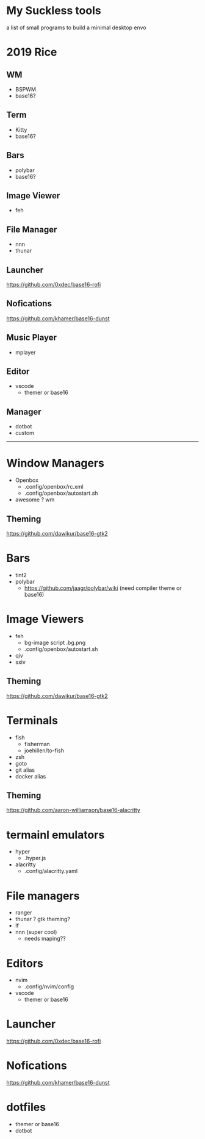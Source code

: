 # My Suckless tools
a list of small programs to build a minimal desktop envo


# 2019 Rice
## WM
- BSPWM
- base16?

## Term
- Kitty
- base16?

## Bars
- polybar
- base16?
## Image Viewer
- feh
## File Manager
- nnn
- thunar
## Launcher
https://github.com/0xdec/base16-rofi

## Nofications
https://github.com/khamer/base16-dunst

## Music Player
- mplayer

## Editor
- vscode
  - themer or base16
## Manager
- dotbot
- custom
---


# Window Managers
- Openbox
  - .config/openbox/rc.xml
  - .config/openbox/autostart.sh
- awesome ? wm
  
## Theming 
https://github.com/dawikur/base16-gtk2

# Bars
- tint2
- polybar
  - https://github.com/jaagr/polybar/wiki (need compiler theme or base16)

# Image Viewers
- feh
  - bg-image script .bg.png
  - .config/openbox/autostart.sh
- qiv
- sxiv

## Theming 
https://github.com/dawikur/base16-gtk2

# Terminals
- fish
  - fisherman
  - joehillen/to-fish
- zsh
 - goto
 - git alias
 - docker alias
## Theming 
https://github.com/aaron-williamson/base16-alacritty

# termainl emulators
- hyper
  - .hyper.js
- alacritty
  - .config/alacritty.yaml

# File managers
- ranger
- thunar ? gtk theming?
- lf
- nnn (super cool)
  - needs maping??

# Editors
- nvim
  - .config/nvim/config
- vscode
  - themer or base16

# Launcher
https://github.com/0xdec/base16-rofi

# Nofications
https://github.com/khamer/base16-dunst

# dotfiles
- themer or base16
- dotbot

